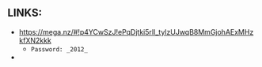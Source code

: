 
## LINKS:
* <https://mega.nz/#!p4YCwSzJ!ePqDjtki5rIl_tylzUJwqB8MmGjohAExMHzkfXN2kkk>
  * ```Password: _2012_```
* 
